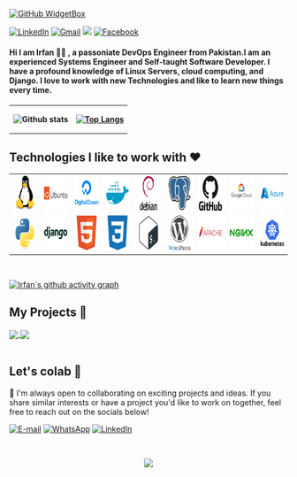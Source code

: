 
[![GitHub WidgetBox](https://github-widgetbox.vercel.app/api/profile?username=irfanaslam-me&data=followers,repositories,commits&theme=viridescent)](https://github.com/irfanaslam-me)




[![LinkedIn](https://img.shields.io/badge/linkedin-%230077B5.svg?style=for-the-badge&logo=linkedin&logoColor=white)](https://www.linkedin.com/in/irfanaslam-me/)
[![Gmail](https://img.shields.io/badge/%20-Send%20Mail-black?color=14171A&labelColor=ef5350&logo=gmail&logoColor=ffffff&style=for-the-badge)](mailto:engr.irfan641@gmail.com)
![](https://komarev.com/ghpvc/?username=irfanaslam-me&color=brightgreen&style=for-the-badge)
[![Facebook](https://img.shields.io/badge/Facebook-%231877F2.svg?style=for-the-badge&logo=Facebook&logoColor=white)](https://facebook.com/irfanaslam.me)

<h4>Hi I am Irfan 💇‍♂️ , a passoniate DevOps Engineer from Pakistan.I am an experienced Systems Engineer and Self-taught Software Developer. I have a profound knowledge of Linux Servers, cloud computing, and Django. I love to work with new Technologies and like to learn new things every time.<h4>

 <table align="center" width="100%" height="100%" >
   <tr>
     <td> 

![Github stats](https://github-readme-stats.vercel.app/api?username=irfanaslam-me&theme=radical&show_icons=true&count_private=true&hide=issues) </td>
     <td> [![Top Langs](https://github-readme-stats.vercel.app/api/top-langs/?username=irfanaslam-me&theme=radical&layout=compact)](https://github.com/irfanaslam-me) </td>
   </tr>
  </table>
  



  
<h2> Technologies I like to work with ❤️</h2>
 <table width="100% height="100%" align="center">
   <tr>
      <td>
        <img alt="linux" height=64px src="https://github.com/devicons/devicon/blob/master/icons/linux/linux-original.svg">
     </td>
     <td>
      <img alt="Ubuntu" height=64px src="https://github.com/devicons/devicon/blob/master/icons/ubuntu/ubuntu-original-wordmark.svg">
     </td>
          <td align="center">
       <img alt="Digital Ocean" height=64px src= "https://github.com/devicons/devicon/blob/master/icons/digitalocean/digitalocean-original-wordmark.svg">
     </td>
    <td align="center">
       <img alt="docker" height=64px src="https://github.com/devicons/devicon/blob/master/icons/docker/docker-plain.svg">
     </td> 
          <td align="center">
       <img alt="Debian" height=64px src="https://github.com/devicons/devicon/blob/master/icons/debian/debian-original-wordmark.svg">
     </td> 
     <td align="center">
      <img alt="psql" height=64px src="https://github.com/devicons/devicon/blob/master/icons/postgresql/postgresql-original.svg">
    </td>
     <td align="center">
       <img alt="github actions" height=64px src= "https://github.com/devicons/devicon/blob/master/icons/github/github-original-wordmark.svg">
     </td>
     <td align="center">
       <img alt="google cloud" height=64px src="https://github.com/devicons/devicon/blob/master/icons/googlecloud/googlecloud-original-wordmark.svg">
     </td> 
      <td align="center">
       <img alt="Azure Cloud" height=64px src="https://github.com/devicons/devicon/blob/master/icons/azure/azure-original-wordmark.svg">
     </td> 
   </tr>
   <tr>
          <td align="center">
       <img alt="Python" height=64px src="https://raw.githubusercontent.com/devicons/devicon/master/icons/python/python-original.svg">
     </td> 
     <td align="center">
       <img alt="Django" height=64px src="https://github.com/devicons/devicon/blob/master/icons/django/django-plain-wordmark.svg">
     </td>
        <td align="center">
       <img alt="html" height=64px src="https://github.com/devicons/devicon/blob/master/icons/html5/html5-original.svg">
     </td>
    <td align="center">
       <img alt="css" height=64px src="https://github.com/devicons/devicon/blob/master/icons/css3/css3-plain.svg">
     </td>   
    <td align="center">
       <img alt="bash" height=64px src="https://github.com/devicons/devicon/blob/master/icons/bash/bash-original.svg">
     </td> 
       <td align="center">
       <img alt="wordpress" height=64px src="https://github.com/devicons/devicon/blob/master/icons/wordpress/wordpress-original.svg">
     </td> 
       <td align="center">
       <img alt="Apache" height=64px src="https://github.com/devicons/devicon/blob/master/icons/apache/apache-original-wordmark.svg">
     </td>  
    <td align="center">
       <img alt="nginx" height=64px src="https://github.com/devicons/devicon/blob/master/icons/nginx/nginx-original.svg">
     </td> 
     <td align="center">
       <img alt="kubernetes" height=64px src="https://github.com/devicons/devicon/blob/master/icons/kubernetes/kubernetes-original-wordmark.svg">
     </td> 
   </tr>

 </table>
 
<br>




[![Irfan`s github activity graph](https://github-readme-activity-graph.vercel.app/graph?username=irfanaslam-me&theme=github-compact)](https://github.com/irfanaslam-me/github-readme-activity-graph)


 
 
<h2> My Projects 📁</h2>
<a href="https://github.com/irfanaslam-me/linux-zero-to-hero">
  <img align="center" src="https://github-readme-stats.vercel.app/api/pin/?username=irfanaslam-me&theme=react&repo=linux-zero-to-hero" />
</a>
<a href="https://github.com/irfanaslam-me/Linux-Scripts">
  <img align="center" src="https://github-readme-stats.vercel.app/api/pin/?username=irfanaslam-me&theme=react&repo=Linux-Scripts" />
</a>


<br>
<br>

## Let's colab 🚀

🌟 I'm always open to collaborating on exciting projects and ideas. If you share similar interests or have a project you'd like to work on together, feel free to reach out on the socials below!

<p>
  <a href="mailto:engr.irfan641@gmail.com" target="_blank"><img alt="E-mail" src="https://img.shields.io/badge/-Gmail-ea4335?style=flat-square&logo=Gmail&logoColor=white" /></a>
  <a href="wa.me/923457023915" target="_blank"><img alt="WhatsApp" src="https://img.shields.io/badge/-WhatsApp-42e35f?style=flat-square&logo=whatsapp&logoColor=white" /></a>
  <a href="https://linkedin.com/in/irfanaslam-me" target="_blank"><img alt="LinkedIn" src="https://img.shields.io/badge/-LinkedIn-007ACC?style=flat-square&logo=linkedin&logoColor=white" />
</p>


<br>

 <p align="center">
  <img src="https://capsule-render.vercel.app/api?type=waving&color=gradient&height=80&section=footer"/>
</p>

